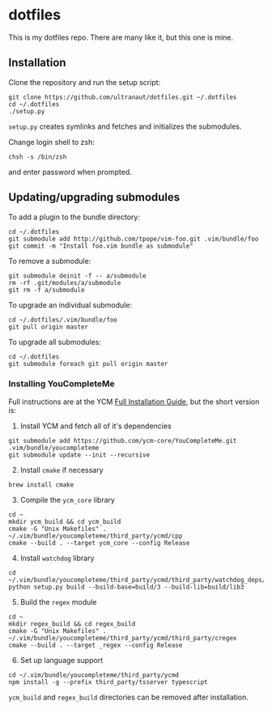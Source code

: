 # dotfiles
This is my dotfiles repo. There are many like it, but this one is mine.

## Installation

Clone the repository and run the setup script:

    git clone https://github.com/ultranaut/dotfiles.git ~/.dotfiles
    cd ~/.dotfiles
    ./setup.py

`setup.py` creates symlinks and fetches and initializes the submodules.

Change login shell to zsh:

    chsh -s /bin/zsh

and enter password when prompted.

## Updating/upgrading submodules

To add a plugin to the bundle directory:

    cd ~/.dotfiles
    git submodule add http://github.com/tpope/vim-foo.git .vim/bundle/foo
    git commit -m "Install foo.vim bundle as submodule"

To remove a submodule:

    git submodule deinit -f -- a/submodule
    rm -rf .git/modules/a/submodule
    git rm -f a/submodule

To upgrade an individual submodule:

    cd ~/.dotfiles/.vim/bundle/foo
    git pull origin master

To upgrade all submodules:

    cd ~/.dotfiles
    git submodule foreach git pull origin master

### Installing YouCompleteMe

Full instructions are at the YCM [Full Installation Guide](https://github.com/ycm-core/YouCompleteMe/wiki/Full-Installation-Guide), but the short version is:

  1) Install YCM and fetch all of it's dependencies

    git submodule add https://github.com/ycm-core/YouCompleteMe.git .vim/bundle/youcompleteme
    git submodule update --init --recursive

  2) Install `cmake` if necessary

    brew install cmake

  3) Compile the `ycm_core` library

    cd ~
    mkdir ycm_build && cd ycm_build
    cmake -G "Unix Makefiles" . ~/.vim/bundle/youcompleteme/third_party/ycmd/cpp
    cmake --build . --target ycm_core --config Release

  4) Install `watchdog` library

    cd ~/.vim/bundle/youcompleteme/third_party/ycmd/third_party/watchdog_deps/watchdog
    python setup.py build --build-base=build/3 --build-lib=build/lib3

  5) Build the `regex` module

    cd ~
    mkdir regex_build && cd regex_build
    cmake -G "Unix Makefiles" . ~/.vim/bundle/youcompleteme/third_party/ycmd/third_party/cregex
    cmake --build . --target _regex --config Release

  6) Set up language support

    cd ~/.vim/bundle/youcompleteme/third_party/ycmd
    npm install -g --prefix third_party/tsserver typescript

`ycm_build` and `regex_build` directories can be removed after installation.
